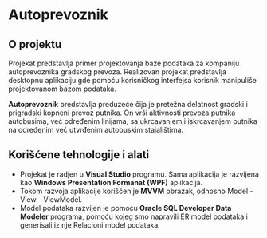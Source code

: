 # Autoprevoznik

## O projektu
Projekat predstavlja primer projektovanja baze podataka za kompaniju autoprevoznika gradskog prevoza. Realizovan projekat predstavlja desktopnu aplikaciju gde pomoću korisničkog interfejsa korisnik manipuliše projektovanom bazom podataka.

**Autoprevoznik** predstavlja preduzeće čija je pretežna delatnost gradski i prigradski kopneni prevoz putnika. On vrši aktivnosti prevoza putnika autobusima, već određenim linijama, sa ukrcavanjem i iskrcavanjem putnika na određenim već utvrđenim autobuskim stajalištima.


## Korišćene tehnologije i alati

* Projekat je radjen u **Visual Studio** programu. Sama aplikacija je razvijena kao **Windows Presentation Formanat (WPF)** aplikacija.
* Tokom razvoja aplikacije korišćen je **MVVM** obrazak, odnosno Model - View - ViewModel.
* Model podataka razvijen je pomoću **Oracle SQL Developer Data Modeler** programa, pomoću kojeg smo napravili ER model podataka i generisali iz nje Relacioni model podataka.



